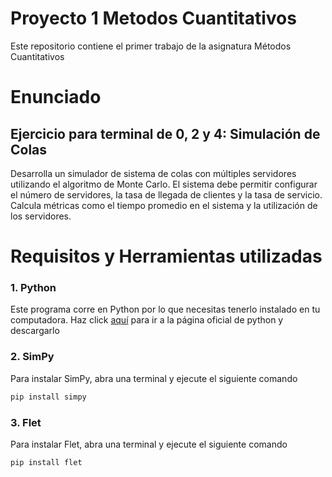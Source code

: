 # Proyecto 1 Metodos Cuantitativos

Este repositorio contiene el primer trabajo de la asignatura Métodos Cuantitativos

# Enunciado

## Ejercicio para terminal de 0, 2 y 4: Simulación de Colas

Desarrolla un simulador de sistema de colas con múltiples servidores utilizando el algoritmo de Monte Carlo. El sistema debe permitir configurar el número de servidores, la tasa de llegada de clientes y la tasa de servicio. Calcula métricas como el tiempo promedio en el sistema y la utilización de los servidores.

# Requisitos y Herramientas utilizadas

### **1. Python**

Este programa corre en Python por lo que necesitas tenerlo instalado en tu computadora. Haz click [aquí](https://www.python.org/downloads/) para ir a la página oficial de python y descargarlo

### **2. SimPy**

Para instalar SimPy, abra una terminal y ejecute el siguiente comando

```bash
pip install simpy
```

### **3. Flet**

Para instalar Flet, abra una terminal y ejecute el siguiente comando

```bash
pip install flet
```